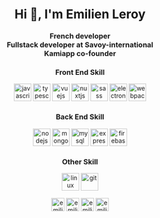 <h1 align="center">Hi 👋, I'm Emilien Leroy</h1>
<h3 align="center">French developer<br> Fullstack developer at Savoy-international <br> Kamiapp co-founder</h3>

<h3 align="center">Front End Skill</h3>
<p align="center">
  <img src="https://devicons.github.io/devicon/devicon.git/icons/javascript/javascript-original.svg" alt="javascript" width="40" height="40"/> 
  <img src="https://devicons.github.io/devicon/devicon.git/icons/typescript/typescript-original.svg" alt="typescript" width="40" height="40"/>
  <img src="https://devicons.github.io/devicon/devicon.git/icons/vuejs/vuejs-original-wordmark.svg" alt="vuejs" width="40" height="40"/> 
  <img src="https://www.vectorlogo.zone/logos/nuxtjs/nuxtjs-icon.svg" alt="nuxtjs" width="40" height="40"/>  
  <img src="https://devicons.github.io/devicon/devicon.git/icons/sass/sass-original.svg" alt="sass" width="40" height="40"/> 
  <img src="https://devicons.github.io/devicon/devicon.git/icons/electron/electron-original.svg" alt="electron" width="40" height="40"/> 
  <img src="https://devicons.github.io/devicon/devicon.git/icons/webpack/webpack-original.svg" alt="webpack" width="40" height="40"/></p>
</p>

<h3 align="center">Back End Skill</h3>
<p align="center">
  <img src="https://devicons.github.io/devicon/devicon.git/icons/nodejs/nodejs-original-wordmark.svg" alt="nodejs" width="40" height="40"/> 
  <img src="https://devicons.github.io/devicon/devicon.git/icons/mongodb/mongodb-original-wordmark.svg" alt="mongodb" width="40" height="40"/> 
  <img src="https://devicons.github.io/devicon/devicon.git/icons/mysql/mysql-original-wordmark.svg" alt="mysql" width="40" height="40"/> 
  <img src="https://devicons.github.io/devicon/devicon.git/icons/express/express-original-wordmark.svg" alt="express" width="40" height="40"/> 
  <img src="https://www.vectorlogo.zone/logos/firebase/firebase-icon.svg" alt="firebase" width="40" height="40"/> 
</p>

<h3 align="center">Other Skill</h3>
<p align="center">
  <img src="https://devicons.github.io/devicon/devicon.git/icons/linux/linux-original.svg" alt="linux" width="40" height="40"/> 
  <img src="https://www.vectorlogo.zone/logos/git-scm/git-scm-icon.svg" alt="git" width="40" height="40"/> 
</p>

<p align="center">
<a href="https://codepen.io/emilienleroy" target="blank"><img align="center" src="https://cdn.jsdelivr.net/npm/simple-icons@3.0.1/icons/codepen.svg" alt="emilienleroy" height="30" width="30" /></a>
<a href="https://dev.to/emilienleroy" target="blank"><img align="center" src="https://cdn.jsdelivr.net/npm/simple-icons@3.0.1/icons/dev-dot-to.svg" alt="emilienleroy" height="30" width="30" /></a>
<a href="https://twitter.com/emilienleroyit" target="blank"><img align="center" src="https://cdn.jsdelivr.net/npm/simple-icons@3.0.1/icons/twitter.svg" alt="emilienleroyit" height="30" width="30" /></a>
<a href="https://linkedin.com/in/emilienleroy" target="blank"><img align="center" src="https://cdn.jsdelivr.net/npm/simple-icons@3.0.1/icons/linkedin.svg" alt="emilienleroy" height="30" width="30" /></a>
</p>
